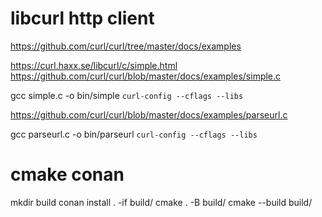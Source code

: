 # libcurl http client
https://github.com/curl/curl/tree/master/docs/examples

https://curl.haxx.se/libcurl/c/simple.html
https://github.com/curl/curl/blob/master/docs/examples/simple.c

gcc simple.c -o bin/simple `curl-config --cflags --libs`

https://github.com/curl/curl/blob/master/docs/examples/parseurl.c


gcc parseurl.c -o bin/parseurl `curl-config --cflags --libs`

# cmake conan

mkdir build
conan install . -if build/
cmake . -B build/
cmake --build build/